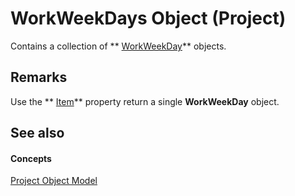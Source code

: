 
# WorkWeekDays Object (Project)

 Contains a collection of ** [WorkWeekDay](b6cbbe5f-11de-de90-e0cc-82bc2027acf5.md)** objects.


## Remarks

Use the  ** [Item](70633ede-db5e-4948-f9b0-2258aa141b01.md)** property return a single **WorkWeekDay** object.


## See also


#### Concepts


 [Project Object Model](900b167b-88ec-ea88-15b7-27bb90c22ac6.md)
